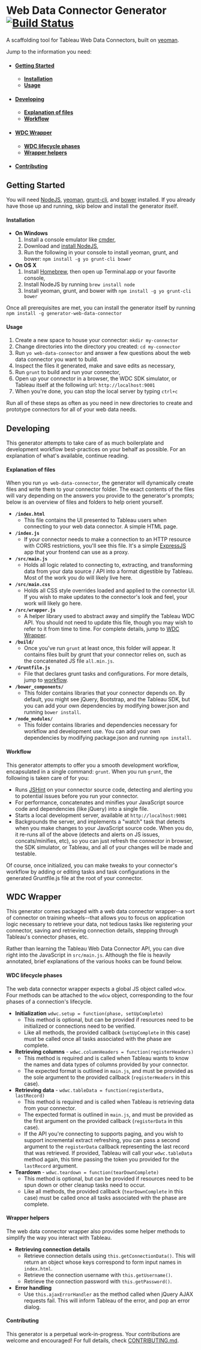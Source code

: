 # Web Data Connector Generator [![Build Status](https://secure.travis-ci.org/tableau-mkt/generator-web-data-connector.png?branch=master)](https://travis-ci.org/tableau-mkt/generator-web-data-connector)

A scaffolding tool for Tableau Web Data Connectors, built on [yeoman][].

Jump to the information you need:
- #### [Getting Started](#getting-started)
  - __[Installation](#installation)__
  - __[Usage](#usage)__
- #### [Developing](#developing)
  - __[Explanation of files](#explanation-of-files)__
  - __[Workflow](#workflow)__
- #### [WDC Wrapper](#wdc-wrapper)
  - __[WDC lifecycle phases](#wdc-lifecycle-phases)__
  - __[Wrapper helpers](#wrapper-helpers)__
- #### [Contributing](#contributing)


## Getting Started

You will need [NodeJS][], [yeoman][], [grunt-cli][], and [bower][]  installed.
If you already have those up and running, skip below and install the generator
itself.

#### Installation

- __On Windows__
  1. Install a console emulator like [cmder][],
  1. Download and [install NodeJS][],
  1. Run the following in your console to install yeoman, grunt, and bower:
     `npm install -g yo grunt-cli bower`
- __On OS X__
  1. Install [Homebrew][], then open up Terminal.app or your favorite console,
  1. Install NodeJS by running `brew install node`
  1. Install yeoman, grunt, and bower with `npm install -g yo grunt-cli bower`

Once all prerequisites are met, you can install the generator itself by running
`npm install -g generator-web-data-connector`

#### Usage

1. Create a new space to house your connector: `mkdir my-connector`
1. Change directories into the directory you created: `cd my-connector`
1. Run `yo web-data-connector` and answer a few questions about the web data
   connector you want to build.
1. Inspect the files it generated, make and save edits as necessary,
1. Run `grunt` to build and run your connector,
1. Open up your connector in a browser, the WDC SDK simulator, or Tableau itself
   at the following url: `http://localhost:9001`
1. When you're done, you can stop the local server by typing `ctrl+c`

Run all of these steps as often as you need in new directories to create and
prototype connectors for all of your web data needs.


## Developing

This generator attempts to take care of as much boilerplate and development
workflow best-practices on your behalf as possible. For an explanation of what's
available, continue reading.

#### Explanation of files

When you run `yo web-data-connector`, the generator will dynamically create
files and write them to your connector folder. The exact contents of the files
will vary depending on the answers you provide to the generator's prompts; below
is an overview of files and folders to help orient yourself.

- __`/index.html`__
  - This file contains the UI presented to Tableau users when connecting to your
    web data connector. A simple HTML page.
- __`/index.js`__
  - If your connector needs to make a connection to an HTTP resource with CORS
    restrictions, you'll see this file. It's a simple [ExpressJS][] app that
    your frontend can use as a proxy.
- __`/src/main.js`__
  - Holds all logic related to connecting to, extracting, and transforming data
    from your data source / API into a format digestible by Tableau. Most of
    the work you do will likely live here.
- __`/src/main.css`__
  - Holds all CSS style overrides loaded and applied to the connector UI. If you
    wish to make updates to the connector's look and feel, your work will likely
    go here.
- __`/src/wrapper.js`__
  - A helper library used to abstract away and simplify the Tableau WDC API. You
    should not need to update this file, though you may wish to refer to it from
    time to time. For complete details, jump to [WDC Wrapper](#wdc-wrapper).
- __`/build/`__
  - Once you've run `grunt` at least once, this folder will appear. It contains
    files built by grunt that your connector relies on, such as the concatenated
    JS file `all.min.js`.
- __`/Gruntfile.js`__
  - File that declares grunt tasks and configurations. For more details, jump to
    [workflow](#workflow).
- __`/bower_components/`__
  - This folder contains libraries that your connector depends on. By default,
    you might see jQuery, Bootstrap, and the Tableau SDK, but you can add your
    own dependencies by modifying bower.json and running `bower install`.
- __`/node_modules/`__
  - This folder contains libraries and dependencies necessary for workflow and
    development use. You can add your own dependencies by modifying package.json
    and running `npm install`.

#### Workflow

This generator attempts to offer you a smooth development workflow, encapsulated
in a single command: `grunt`. When you run `grunt`, the following is taken care
of for you:

- Runs [JSHint][] on your connector source code, detecting and alerting you to
  potential issues before you run your connector.
- For performance, concatenates and minifies your JavaScript source code and
  dependencies (like jQuery) into a single file.
- Starts a local development server, available at `http://localhost:9001`
- Backgrounds the server, and implements a "watch" task that detects when you
  make changes to your JavaScript source code. When you do, it re-runs all of
  the above (detects and alerts on JS issues, concats/minifies, etc), so you
  can just refresh the connector in browser, the SDK simulator, or Tableau, and
  all of your changes will be made and testable.

Of course, once initialized, you can make tweaks to your connector's workflow by
adding or editing tasks and task configurations in the generated Gruntfile.js
file at the root of your connector.


## WDC Wrapper

This generator comes packaged with a web data connector wrapper--a sort of
connector on training wheels--that allows you to focus on application logic
necessary to retrieve your data, not tedious tasks like registering your
connector, saving and retrieving connection details, stepping through Tableau's
connector phases, etc.

Rather than learning the Tableau Web Data Connector API, you can dive right into
the JavaScript in `src/main.js`. Although the file is heavily annotated, brief
explanations of the various hooks can be found below.

#### WDC lifecycle phases

The web data connector wrapper expects a global JS object called `wdcw`. Four
methods can be attached to the `wdcw` object, corresponding to the four phases
of a connection's lifecycle.

- __Initialization__ `wdwc.setup = function(phase, setUpComplete)`
  - This method is optional, but can be provided if resources need to be
    initialized or connections need to be verified.
  - Like all methods, the provided callback (`setUpComplete` in this case) must
    be called once all tasks associated with the phase are complete.
- __Retrieving columns__ - `wdwc.columnHeaders = function(registerHeaders)`
  - This method is required and is called when Tableau wants to know the names
    and data types of columns provided by your connector.
  - The expected format is outlined in `main.js`, and must be provided as the
    sole argument to the provided callback (`registerHeaders` in this case).
- __Retrieving data__ - `wdwc.tableData = function(registerData, lastRecord)`
  - This method is required and is called when Tableau is retrieving data from
    your connector.
  - The expected format is outlined in `main.js`, and must be provided as the
    first argument on the provided callback (`registerData` in this case).
  - If the API you're connecting to supports paging, and you wish to support
    incremental extract refreshing, you can pass a second argument to the
    `registerData` callback representing the last record that was retrieved. If
    provided, Tableau will call your `wdwc.tableData` method again, this time
    passing the token you provided for the `lastRecord` argument.
- __Teardown__ - `wdwc.teardown = function(tearDownComplete)`
  - This method is optional, but can be provided if resources need to be spun
    down or other cleanup tasks need to occur.
  - Like all methods, the provided callback (`tearDownComplete` in this case)
    must be called once all tasks associated with the phase are complete.

#### Wrapper helpers

The web data connector wrapper also provides some helper methods to simplify the
way you interact with Tableau.

- __Retrieving connection details__
  - Retrieve connection details using `this.getConnectionData()`. This will
    return an object whose keys correspond to form input names in `index.html`.
  - Retrieve the connection username with `this.getUsername()`.
  - Retrieve the connection password with `this.getPassword()`.
- __Error handling__
  - Use `this.ajaxErrorHandler` as the method called when jQuery AJAX requests
    fail. This will inform Tableau of the error, and pop an error dialog.


#### Contributing

This generator is a perpetual work-in-progress. Your contributions are welcome
and encouraged! For full details, check [CONTRIBUTING.md](CONTRIBUTING.md).


[yeoman]: http://yeoman.io
[NodeJS]: http://nodejs.org/
[grunt-cli]: http://gruntjs.com/using-the-cli
[bower]: http://bower.io/
[cmder]: http://cmder.net/
[install NodeJS]: http://blog.teamtreehouse.com/install-node-js-npm-windows
[Homebrew]: http://brew.sh/
[ExpressJS]: http://expressjs.com/
[JSHint]: http://jshint.com/about/